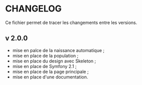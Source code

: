# CHANGELOG

Ce fichier permet de tracer les changements entre les versions.

## v 2.0.0

* mise en palce de la naissance automatique ;
* mise en place de la population ;
* mise en place du design avec Skeleton ;
* mise en place de Symfony 2.1 ;
* mise en place de la page principale ;
* mise en place d'une documentation.
